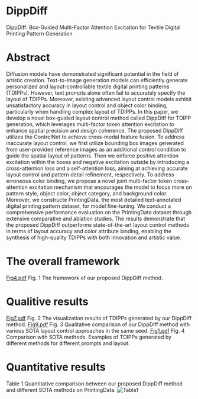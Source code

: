 # DippDiff
DippDiff: Box-Guided Multi-Factor Attention Excitation for Textile Digital Printing Pattern Generation
# Abstract
Diffusion models have demonstrated significant potential in the field of artistic creation. Text-to-image generation models can efficiently generate personalized and layout-controllable textile digital printing patterns (TDIPPs). However, text prompts alone often fail to accurately specify the layout of TDIPPs. Moreover, existing advanced layout control models exhibit unsatisfactory accuracy in layout control and object color binding, particularly when handling complex layout of TDIPPs. In this paper, we develop a novel box-guided layout control method called DippDiff for TDIPP generation, which leverages multi-factor token attention excitation to enhance spatial precision and design coherence. The proposed DippDiff utilizes the ControlNet to achieve cross-modal feature fusion. To address inaccurate layout control, we first utilize bounding box images generated from user-provided reference images as an additional control condition to guide the spatial layout of patterns. Then we enforce positive attention excitation within the boxes and negative excitation outside by introducing a cross-attention loss and a self-attention loss, aiming at achieving accurate layout control and pattern detail refinement, respectively. To address erroneous color binding, we propose a novel joint multi-factor token cross-attention excitation mechanism that encourages the model to focus more on pattern style, object color, object category, and background color. Moreover, we constructe PrintingData, the most detailed text-annotated digital printing pattern dataset, for model fine-tuning. We conduct a comprehensive performance evaluation on the PrintingData dataset through extensive comparative and ablation studies. The results demonstrate that the proposed DippDiff outperforms state-of-the-art layout control methods in terms of layout accuracy and color attribute binding, enabling the synthesis of high-quality TDIPPs with both innovation and artistic value.
# The overall framework
[Fig4.pdf](https://github.com/user-attachments/files/19939086/Fig4.pdf)
Fig. 1 The framework of our proposed DippDiff method.
# Qualitive results
[Fig7.pdf](https://github.com/user-attachments/files/19939146/Fig7.pdf)
Fig. 2 The visualization results of TDIPPs generated by our DippDiff method. 
[Fig9.pdf](https://github.com/user-attachments/files/19939157/Fig9.pdf)
Fig. 3 Qualitative comparison of our DippDiff method with various SOTA layout control approaches in the same seed. 
[Fig1.pdf](https://github.com/user-attachments/files/19939221/Fig1.pdf)
Fig. 4 Comparison with SOTA methods. Examples of TDIPPs generated by different methods for different prompts and layout.
# Quantitative results
Table 1 Quantitative comparison between our proposed DippDiff method and different SOTA methods on PrintingData. 
![Table1](https://github.com/user-attachments/assets/43080715-7f9d-47e7-bb72-d4964aee8d41)
